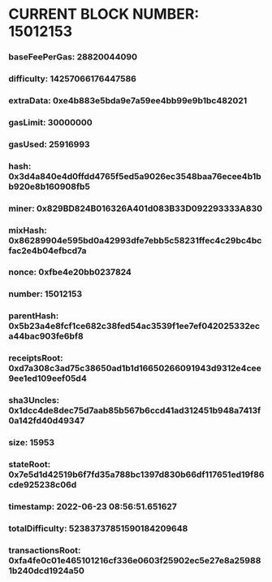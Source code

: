 # CURRENT BLOCK NUMBER: 15012153

### baseFeePerGas: 28820044090
### difficulty: 14257066176447586
### extraData: 0xe4b883e5bda9e7a59ee4bb99e9b1bc482021
### gasLimit: 30000000
### gasUsed: 25916993
### hash: 0x3d4a840e4d0ffdd4765f5ed5a9026ec3548baa76ecee4b1bb920e8b160908fb5
### miner: 0x829BD824B016326A401d083B33D092293333A830
### mixHash: 0x86289904e595bd0a42993dfe7ebb5c58231ffec4c29bc4bcfac2e4b04efbcd7a
### nonce: 0xfbe4e20bb0237824
### number: 15012153
### parentHash: 0x5b23a4e8fcf1ce682c38fed54ac3539f1ee7ef042025332eca44bac903fe6bf8
### receiptsRoot: 0xd7a308c3ad75c38650ad1b1d16650266091943d9312e4cee9ee1ed109eef05d4
### sha3Uncles: 0x1dcc4de8dec75d7aab85b567b6ccd41ad312451b948a7413f0a142fd40d49347
### size: 15953
### stateRoot: 0x7e5d1d42519b6f7fd35a788bc1397d830b66df117651ed19f86cde925238c06d
### timestamp: 2022-06-23 08:56:51.651627
### totalDifficulty: 52383737851590184209648
### transactionsRoot: 0xfa4fe0c01e465101216cf336e0603f25902ec5e27e8a259881b240dcd1924a50
